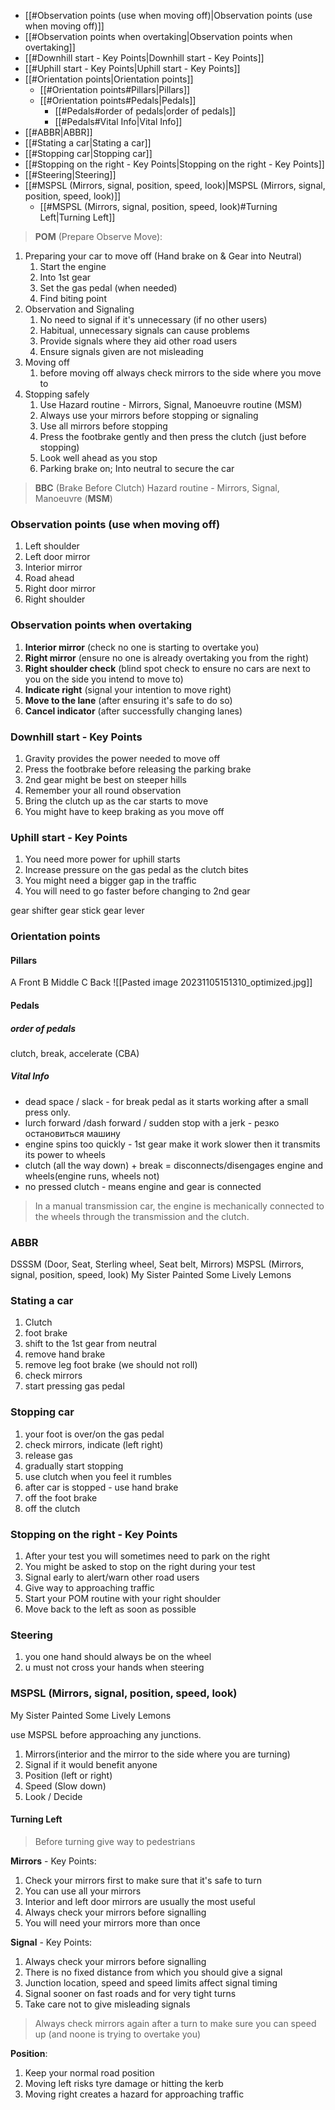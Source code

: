 - [[#Observation points (use when moving off)|Observation points (use when moving off)]]
- [[#Observation points when overtaking|Observation points when overtaking]]
- [[#Downhill start - Key Points|Downhill start - Key Points]]
- [[#Uphill start - Key Points|Uphill start - Key Points]]
- [[#Orientation points|Orientation points]]
	- [[#Orientation points#Pillars|Pillars]]
	- [[#Orientation points#Pedals|Pedals]]
		- [[#Pedals#order of pedals|order of pedals]]
		- [[#Pedals#Vital Info|Vital Info]]
- [[#ABBR|ABBR]]
- [[#Stating a car|Stating a car]]
- [[#Stopping car|Stopping car]]
- [[#Stopping on the right - Key Points|Stopping on the right - Key Points]]
- [[#Steering|Steering]]
- [[#MSPSL (Mirrors, signal, position, speed, look)|MSPSL (Mirrors, signal, position, speed, look)]]
	- [[#MSPSL (Mirrors, signal, position, speed, look)#Turning Left|Turning Left]]

> **POM** (Prepare Observe Move):

1. Preparing your car to move off (Hand brake on & Gear into Neutral)
	1. Start the engine 
	2. Into 1st gear
	3. Set the gas pedal (when needed)
	4. Find biting point
2. Observation and Signaling
	1. No need to signal if it's unnecessary (if no other users)
	2. Habitual, unnecessary signals can cause problems
	3. Provide signals where they aid other road users
	4. Ensure signals given are not misleading
4. Moving off
	1. before moving off always check mirrors to the side where you move to
5. Stopping safely
	1. Use Hazard routine - Mirrors, Signal, Manoeuvre routine (MSM)
	2. Always use your mirrors before stopping or signaling
	3. Use all mirrors before stopping
	4. Press the footbrake gently and then press the clutch (just before stopping)
	5. Look well ahead as you stop
	6. Parking brake on; Into neutral to secure the car

> **BBC** (Brake Before Clutch)
> Hazard routine - Mirrors, Signal, Manoeuvre (**MSM**)

### Observation points (use when moving off)

1. Left shoulder
2. Left door mirror
3. Interior mirror
4. Road ahead
5. Right door mirror
6. Right shoulder

### Observation points when overtaking

1. **Interior mirror** (check no one is starting to overtake you)
2. **Right mirror** (ensure no one is already overtaking you from the right)
3. **Right shoulder check** (blind spot check to ensure no cars are next to you on the side you intend to move to)
4. **Indicate right** (signal your intention to move right)
5. **Move to the lane** (after ensuring it's safe to do so)
6. **Cancel indicator** (after successfully changing lanes)
### Downhill start - Key Points

1. Gravity provides the power needed to move off
2. Press the footbrake before releasing the parking brake
3. 2nd gear might be best on steeper hills
4. Remember your all round observation
5. Bring the clutch up as the car starts to move
6. You might have to keep braking as you move off

### Uphill start - Key Points

1. You need more power for uphill starts
2. Increase pressure on the gas pedal as the clutch bites
3. You might need a bigger gap in the traffic
4. You will need to go faster before changing to 2nd gear

gear shifter
gear stick
gear lever

### Orientation points
#### Pillars

A Front
B Middle
C Back
![[Pasted image 20231105151310_optimized.jpg]]


#### Pedals
##### order of pedals
clutch, break, accelerate (CBA)
##### Vital Info

- dead space / slack - for break pedal as it starts working after a small press only.
- lurch forward /dash forward / sudden stop with a jerk - резко остановиться машину
- engine spins too quickly - 1st gear make it work slower then it transmits its power to wheels
- clutch (all the way down) + break = disconnects/disengages engine and wheels(engine runs, wheels not)
- no pressed clutch - means engine and gear is connected

> In a manual transmission car, the engine is mechanically connected to the wheels through the transmission and the clutch.
### ABBR

DSSSM (Door, Seat, Sterling wheel, Seat belt, Mirrors)
MSPSL (Mirrors, signal, position, speed, look)
My Sister Painted Some Lively Lemons

### Stating a car

1. Clutch
2. foot brake
3. shift to the 1st gear from neutral
4. remove hand brake
5. remove leg foot brake (we should not roll)
6. check mirrors
7. start pressing gas pedal

### Stopping car

1. your foot is over/on the gas pedal
2. check mirrors, indicate (left right)
3. release gas
4. gradually start stopping
5. use clutch when you feel it rumbles
6. after car is stopped - use hand brake
7. off the foot brake
8. off the clutch

### Stopping on the right - Key Points

1. After your test you will sometimes need to park on the right
2. You might be asked to stop on the right during your test
3. Signal early to alert/warn other road users
4. Give way to approaching traffic
5. Start your POM routine with your right shoulder
6. Move back to the left as soon as possible

### Steering

1. you one hand should always be on the wheel
2. u must not cross your hands when steering

### MSPSL (Mirrors, signal, position, speed, look)

My Sister Painted Some Lively Lemons

use MSPSL before approaching any junctions.
1. Mirrors(interior and the mirror to the side where you are turning)
2. Signal if it would benefit anyone
3. Position (left or right)
4. Speed (Slow down)
5. Look / Decide

#### Turning Left

> Before turning give way to pedestrians

**Mirrors** - Key Points:
1. Check your mirrors first to make sure that it's safe to turn
2. You can use all your mirrors
3. Interior and left door mirrors are usually the most useful
4. Always check your mirrors before signalling
5. You will need your mirrors more than once

**Signal** - Key Points:
1. Always check your mirrors before signalling
2. There is no fixed distance from which you should give a signal
3. Junction location, speed and speed limits affect signal timing
4. Signal sooner on fast roads and for very tight turns
5. Take care not to give misleading signals

> Always check mirrors again after a turn to make sure you can speed up (and noone is trying to overtake you)

**Position**:
1. Keep your normal road position
2. Moving left risks tyre damage or hitting the kerb
3. Moving right creates a hazard for approaching traffic
